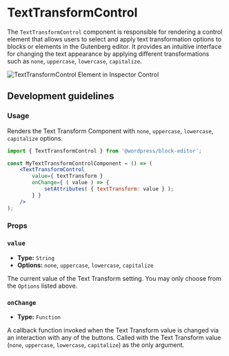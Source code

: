 # TextTransformControl

The `TextTransformControl` component is responsible for rendering a control element that allows users to select and apply text transformation options to blocks or elements in the Gutenberg editor. It provides an intuitive interface for changing the text appearance by applying different transformations such as `none`, `uppercase`, `lowercase`, `capitalize`.

![TextTransformControl Element in Inspector Control](https://raw.githubusercontent.com/WordPress/gutenberg/HEAD/docs/assets/text-transform-component.png?raw=true)

## Development guidelines

### Usage

Renders the Text Transform Component with `none`, `uppercase`, `lowercase`, `capitalize` options.

```jsx
import { TextTransformControl } from '@wordpress/block-editor';

const MyTextTransformControlComponent = () => (
	<TextTransformControl
		value={ textTransform }
		onChange={ ( value ) => {
			setAttributes( { textTransform: value } );
		} }
	/>
);
```

### Props

### `value`

-   **Type:** `String`
-   **Options:** `none`, `uppercase`, `lowercase`, `capitalize`

The current value of the Text Transform setting. You may only choose from the `Options` listed above.

### `onChange`

-   **Type:** `Function`

A callback function invoked when the Text Transform value is changed via an interaction with any of the buttons. Called with the Text Transform value (`none`, `uppercase`, `lowercase`, `capitalize`) as the only argument.
